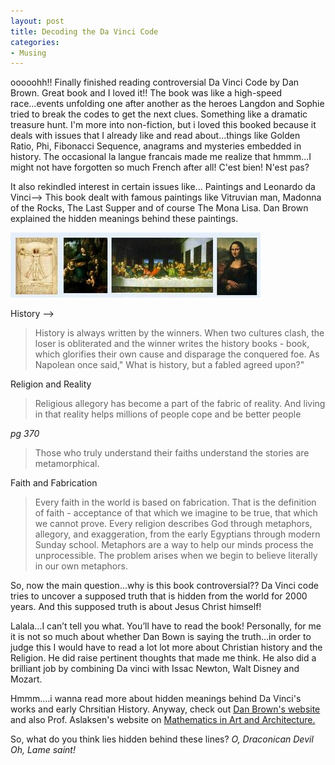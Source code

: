 ```yaml
---
layout: post
title: Decoding the Da Vinci Code
categories:
- Musing
---
```



ooooohh!! Finally finished reading controversial Da Vinci Code by Dan Brown. Great book and I loved it!! The book was like a high-speed race...events unfolding one after another as the heroes Langdon and Sophie tried to break the codes to get the next clues. Something like a dramatic treasure hunt. I'm more into non-fiction, but i loved this booked because it deals with issues that I already like and read about...things like Golden Ratio, Phi, Fibonacci Sequence, anagrams and mysteries embedded in history. The occasional la langue francais made me realize that hmmm...I might not have forgotten so much French after all! C'est bien! N'est pas?

It also rekindled interest in certain issues like... Paintings and Leonardo da Vinci--> This book dealt with famous paintings like Vitruvian man, Madonna of the Rocks, The Last Supper and of course The Mona Lisa. Dan Brown explained the hidden meanings behind these paintings.

![](/img//daVinci.jpg)

History -->

> History is always written by the winners. When two cultures clash, the loser is obliterated and the winner writes the history books - book, which glorifies their own cause and disparage the conquered foe. As Napolean once said," What is history, but a fabled agreed upon?"

Religion and Reality

> Religious allegory has become a part of the fabric of reality. And living in that reality helps millions of people cope and be better people

_pg 370_

> Those who truly understand their faiths understand the stories are metamorphical.

Faith and Fabrication

> Every faith in the world is based on fabrication. That is the definition of faith - acceptance of that which we imagine to be true, that which we cannot prove. Every religion describes God through metaphors, allegory, and exaggeration, from the early Egyptians through modern Sunday school. Metaphors are a way to help our minds process the unprocessible. The problem arises when we begin to believe literally in our own metaphors.

So, now the main question...why is this book controversial?? Da Vinci code tries to uncover a supposed truth that is hidden from the world for 2000 years. And this supposed truth is about Jesus Christ himself!

Lalala…I can’t tell you what. You’ll have to read the book! Personally, for me it is not so much about whether Dan Bown is saying the truth…in order to judge this I would have to read a lot lot more about Christian history and the Religion. He did raise pertinent thoughts that made me think. He also did a brilliant job by combining Da vinci with Issac Newton, Walt Disney and Mozart.

Hmmm....i wanna read more about hidden meanings behind Da Vinci's works and early Chrsitian History. Anyway, check out [Dan Brown's website ](http://www.danbrown.com/novels/davinci_code/reviews.html)and also Prof. Aslaksen's website on [Mathematics in Art and Architecture. ](http://www.math.nus.edu.sg/aslaksen/teaching/math-art-arch.html)

So, what do you think lies hidden behind these lines? _O, Draconican Devil Oh, Lame saint!_
